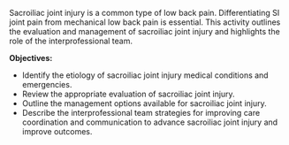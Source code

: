 Sacroiliac joint injury is a common type of low back pain. Differentiating SI joint pain from mechanical low back pain is essential. This activity outlines the evaluation and management of sacroiliac joint injury and highlights the role of the interprofessional team.

**Objectives:**
- Identify the etiology of sacroiliac joint injury medical conditions and emergencies.
- Review the appropriate evaluation of sacroiliac joint injury.
- Outline the management options available for sacroiliac joint injury.
- Describe the interprofessional team strategies for improving care coordination and communication to advance sacroiliac joint injury and improve outcomes.